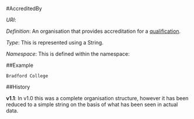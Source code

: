 #AccreditedBy 

*URI*: 

*Definition*: An organisation that provides accreditation for a
[qualification](Qualification.md "Qualification").

*Type*: This is represented using a String.

*Namespace*: This is defined within the namespace:

##Example

    Bradford College


##History

**v1.1**: In v1.0 this was a complete organisation structure, however it
has been reduced to a simple string on the basis of what has been seen
in actual data.